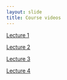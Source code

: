 ```yaml
---
layout: slide
title: Course videos
---
```


[Lecture 1](https://drive.google.com/file/d/1o0VbIrVPjhlHYg0jvLQXKXzY87GxzRDV/view?usp=sharing)

[Lecture 2](https://drive.google.com/file/d/1ZwRju6syDDfcxx4m8YBBGyi-aExkJgQs/view?usp=sharing)

[Lecture 3](https://drive.google.com/file/d/1vnGkfeGMWVhZ3Kf8davCwpt5loSz-AUc/view?usp=sharing)

[Lecture 4](https://drive.google.com/file/d/1Vu_wQGHRt2zvJIrf-2ZfnMR8sOWyk2PX/view?usp=sharing)
